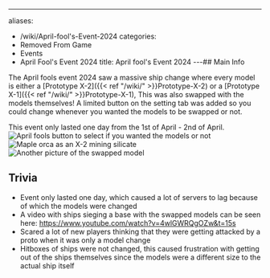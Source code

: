 ---
aliases:
- /wiki/April-fool's-Event-2024
categories:
- Removed From Game
- Events
- April Fool\'s Event 2024
title: April fool's Event 2024
---## Main Info 

The April fools event 2024 saw a massive ship change where every model is either a [Prototype X-2]({{< ref "/wiki/" >}}Prototype-X-2) or a [Prototype X-1]({{< ref "/wiki/" >}}Prototype-X-1), This was also swapped with the models themselves! A limited button on the setting tab was added so you could change whenever you wanted the models to be swapped or not.

This event only lasted one day from the 1st of April - 2nd of April. ![April fools button to select if you wanted the models or
not](Screenshot_2024-04-01_200529.png "April fools button to select if you wanted the models or not") ![Maple orca as an X-2 mining
silicate](Screenshot_2024-04-01_200306.png "Maple orca as an X-2 mining silicate") ![Another picture of the swapped
model](Screenshot_2024-04-01_181651.png "Another picture of the swapped model")

## Trivia

- Event only lasted one day, which caused a lot of servers to lag because of which the models were changed
- A video with ships sieging a base with the swapped models can be seen here: <https://www.youtube.com/watch?v=4wlGWRQgOZw&t=15s>
- Scared a lot of new players thinking that they were getting attacked by a proto when it was only a model change
- Hitboxes of ships were not changed, this caused frustration with getting out of the ships themselves since the models were a different size to the actual ship itself